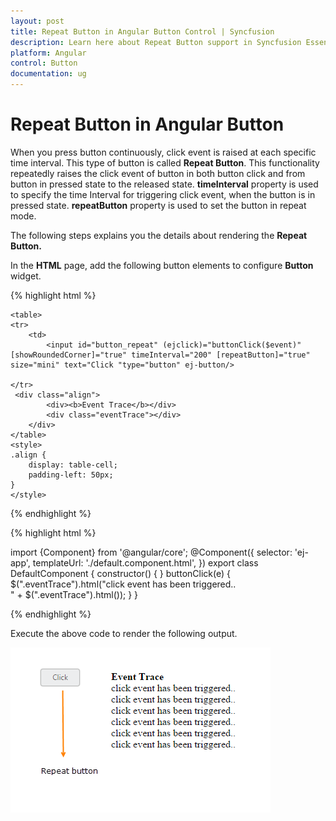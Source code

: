 ```yaml
---
layout: post
title: Repeat Button in Angular Button Control | Syncfusion
description: Learn here about Repeat Button support in Syncfusion Essential Angular Button Control, its elements, and more.
platform: Angular
control: Button
documentation: ug
---
```


# Repeat Button in Angular Button

When you press button continuously, click event is raised at each specific time interval. This type of button is called **Repeat Button**. This functionality repeatedly raises the click event of button in both button click and from button in pressed state to the released state. **timeInterval** property is used to specify the time Interval for triggering click event, when the button is in pressed state. **repeatButton** property is used to set the button in repeat mode.

The following steps explains you the details about rendering the **Repeat Button.**

In the **HTML** page, add the following button elements to configure **Button** widget.


{% highlight html %}

    <table>
    <tr>
        <td>
            <input id="button_repeat" (ejclick)="buttonClick($event)" [showRoundedCorner]="true" timeInterval="200" [repeatButton]="true" size="mini" text="Click "type="button" ej-button/> 

    </tr>
	 <div class="align">
            <div><b>Event Trace</b></div>
            <div class="eventTrace"></div>
        </div>
    </table>
    <style>
    .align {
        display: table-cell;
        padding-left: 50px;
    }
    </style>

{% endhighlight %}

{% highlight html %}

   import {Component} from '@angular/core';
@Component({
    selector: 'ej-app',
    templateUrl: './default.component.html',
})
export class DefaultComponent {
    constructor() {
    }
	 buttonClick(e) {
       $(".eventTrace").html("click event has been triggered..</br>" + $(".eventTrace").html());
    }
}


{% endhighlight %}

Execute the above code to render the following output.

![Angular Button repeat button](Repeat-Button_images/Repeat-Button_img1.png) 

